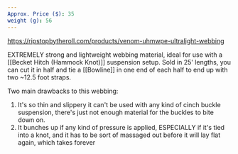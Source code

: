 ```yaml
---
Approx. Price ($): 35
weight (g): 56
---
```

https://ripstopbytheroll.com/products/venom-uhmwpe-ultralight-webbing

EXTREMELY strong and lightweight webbing material, ideal for use with a [[Becket Hitch (Hammock Knot)]] suspension setup. Sold in 25' lengths, you can cut it in half and tie a [[Bowline]] in one end of each half to end up with two ~12.5 foot straps.

Two main drawbacks to this webbing:

1. It's so thin and slippery it can't be used with any kind of cinch buckle suspension, there's just not enough material for the buckles to bite down on.
2. It bunches up if any kind of pressure is applied, ESPECIALLY if it's tied into a knot, and it has to be sort of massaged out before it will lay flat again, which takes forever